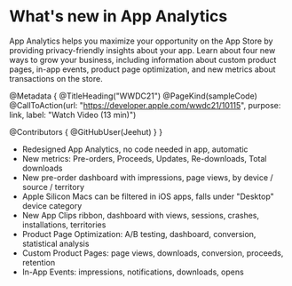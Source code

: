 # What's new in App Analytics

App Analytics helps you maximize your opportunity on the App Store by providing privacy-friendly insights about your app. Learn about four new ways to grow your business, including information about custom product pages, in-app events, product page optimization, and new metrics about transactions on the store.

@Metadata {
   @TitleHeading("WWDC21")
   @PageKind(sampleCode)
   @CallToAction(url: "https://developer.apple.com/wwdc21/10115", purpose: link, label: "Watch Video (13 min)")

   @Contributors {
      @GitHubUser(Jeehut)
   }
}



- Redesigned App Analytics, no code needed in app, automatic
- New metrics: Pre-orders, Proceeds, Updates, Re-downloads, Total downloads
- New pre-order dashboard with impressions, page views, by device / source / territory
- Apple Silicon Macs can be filtered in iOS apps, falls under "Desktop" device category
- New App Clips ribbon, dashboard with views, sessions, crashes, installations, territories
- Product Page Optimization: A/B testing, dashboard, conversion, statistical analysis
- Custom Product Pages: page views, downloads, conversion, proceeds, retention
- In-App Events: impressions, notifications, downloads, opens
